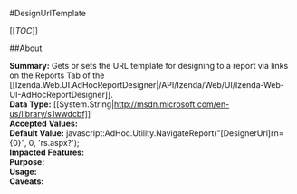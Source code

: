 #DesignUrlTemplate

[[_TOC_]]

##About

**Summary:** Gets or sets the URL template for designing to a report via links on the Reports Tab of the [[Izenda.Web.UI.AdHocReportDesigner|/API/Izenda/Web/UI/Izenda-Web-UI-AdHocReportDesigner]].  
**Data Type:** [[System.String|http://msdn.microsoft.com/en-us/library/s1wwdcbf]]  
**Accepted Values:**   
**Default Value:** javascript:AdHoc.Utility.NavigateReport("[DesignerUrl]rn={0}", 0, 'rs.aspx?');  
**Impacted Features:**   
**Purpose:**   
**Usage:**   
**Caveats:**   

